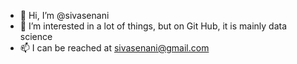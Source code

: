 - 👋 Hi, I’m @sivasenani
- 👀 I’m interested in a lot of things, but on Git Hub, it is mainly data science
- 📫 I can be reached at sivasenani@gmail.com

<!---
sivasenani/sivasenani is a ✨ special ✨ repository because its `README.md` (this file) appears on your GitHub profile.
You can click the Preview link to take a look at your changes.
--->
